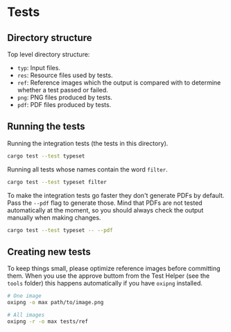 # Tests

## Directory structure
Top level directory structure:
- `typ`: Input files.
- `res`: Resource files used by tests.
- `ref`: Reference images which the output is compared with to determine whether
         a test passed or failed.
- `png`: PNG files produced by tests.
- `pdf`: PDF files produced by tests.

## Running the tests
Running the integration tests (the tests in this directory).
```bash
cargo test --test typeset
```

Running all tests whose names contain the word `filter`.
```bash
cargo test --test typeset filter
```

To make the integration tests go faster they don't generate PDFs by default.
Pass the `--pdf` flag to generate those. Mind that PDFs are not tested
automatically at the moment, so you should always check the output manually when
making changes.
```bash
cargo test --test typeset -- --pdf
```

## Creating new tests
To keep things small, please optimize reference images before committing them.
When you use the approve buttom from the Test Helper (see the `tools` folder)
this happens automatically if you have `oxipng` installed.
```bash
# One image
oxipng -o max path/to/image.png

# All images
oxipng -r -o max tests/ref
```
